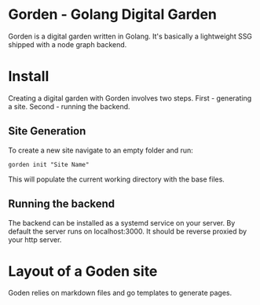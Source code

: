 # Gorden - Golang Digital Garden
Gorden is a digital garden written in Golang.
It's basically a lightweight SSG shipped with a node graph backend.

# Install
Creating a digital garden with Gorden involves two steps.
First - generating a site.
Second - running the backend.

## Site Generation
To create a new site navigate to an empty folder and run:

``` gorden init "Site Name" ```

This will populate the current working directory with the base files.

## Running the backend
The backend can be installed as a systemd service on your server.
By default the server runs on localhost:3000.
It should be reverse proxied by your http server.

# Layout of a Goden site
Goden relies on markdown files and go templates to generate pages.